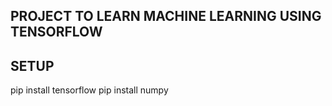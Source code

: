 ## PROJECT TO LEARN MACHINE LEARNING USING TENSORFLOW

## SETUP 
pip install tensorflow
pip install numpy